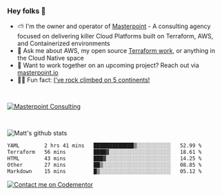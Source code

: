

### Hey folks 👋



- ⛅️ I'm the owner and operator of [Masterpoint](https://masterpoint.io) - A consulting agency focused on delivering killer Cloud Platforms built on Terraform, AWS, and Containerized environments
- 💬 Ask me about AWS, my open source [Terraform work](https://github.com/masterpointio?q=terraform&type=&language=hcl), or anything in the Cloud Native space
- 🔨 Want to work together on an upcoming project? Reach out via [masterpoint.io](https://masterpoint.io)
- 🧗‍♂️ Fun fact: [I've rock climbed on 5 continents!](https://www.rockandice.com/videos/weekend-whippers/weekend-whipper-gunning-for-it-on-south-six-shooter/)

<br>


[![Masterpoint Consulting](https://masterpoint-public.s3.us-west-2.amazonaws.com/Logo-medium.png)](https://masterpoint.io)

<br>

![Matt's github stats](https://github-readme-stats.vercel.app/api?username=Gowiem&count_private=true&theme=cobalt&show_icons=true)

<!--START_SECTION:waka-->

```txt
YAML        2 hrs 41 mins   █████████████▒░░░░░░░░░░░   52.99 %
Terraform   56 mins         ████▓░░░░░░░░░░░░░░░░░░░░   18.61 %
HTML        43 mins         ███▓░░░░░░░░░░░░░░░░░░░░░   14.25 %
Other       27 mins         ██▒░░░░░░░░░░░░░░░░░░░░░░   08.85 %
Markdown    15 mins         █▒░░░░░░░░░░░░░░░░░░░░░░░   05.12 %
```

<!--END_SECTION:waka-->

[![Contact me on Codementor](https://www.codementor.io/m-badges/gowiem/find-me-on-cm-b.svg)](https://www.codementor.io/@gowiem?refer=badge)
